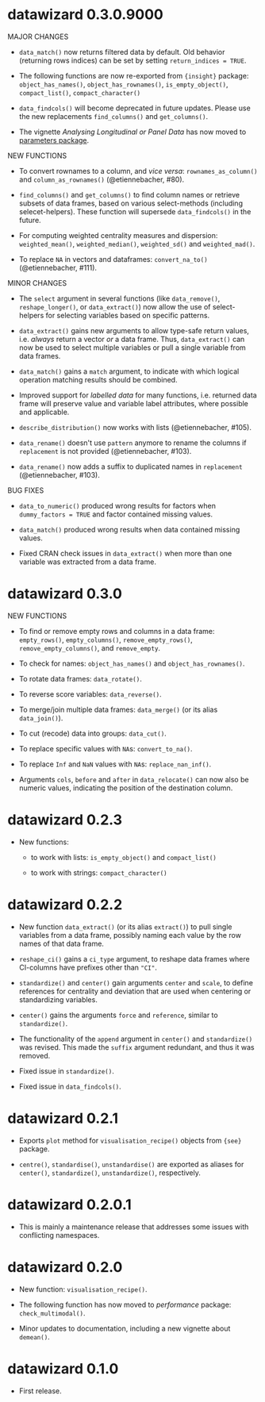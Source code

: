 # datawizard 0.3.0.9000

MAJOR CHANGES

* `data_match()` now returns filtered data by default. Old behavior (returning 
  rows indices) can be set by setting `return_indices = TRUE`.

* The following functions are now re-exported from `{insight}` package:
  `object_has_names()`, `object_has_rownames()`, `is_empty_object()`,
  `compact_list()`, `compact_character()`

* `data_findcols()` will become deprecated in future updates. Please use the
  new replacements `find_columns()` and `get_columns()`.

* The vignette *Analysing Longitudinal or Panel Data* has now moved to 
  [parameters package](https://easystats.github.io/parameters/articles/demean.html).

NEW FUNCTIONS

  * To convert rownames to a column, and *vice versa*: `rownames_as_column()` 
    and `column_as_rownames()` (@etiennebacher, #80).

  * `find_columns()` and `get_columns()` to find column names or retrieve
    subsets of data frames, based on various select-methods (including
    selecet-helpers). These function will supersede `data_findcols()` in the
    future.

  * For computing weighted centrality measures and dispersion: `weighted_mean()`,
    `weighted_median()`, `weighted_sd()` and `weighted_mad()`.
  
  * To replace `NA` in vectors and dataframes: `convert_na_to()` (@etiennebacher, #111).

MINOR CHANGES

  * The `select` argument in several functions (like `data_remove()`,
    `reshape_longer()`, or  `data_extract()`) now allow the use of select-helpers
    for selecting variables based on specific patterns.

  * `data_extract()` gains new arguments to allow type-safe return values,
    i.e. *always* return a vector *or* a data frame. Thus, `data_extract()`
    can now be used to select multiple variables or pull a single variable
    from data frames.

  * `data_match()` gains a `match` argument, to indicate with which logical
    operation matching results should be combined.

  * Improved support for *labelled data* for many functions, i.e. returned
    data frame will preserve value and variable label attributes, where
    possible and applicable.

  * `describe_distribution()` now works with lists (@etiennebacher, #105).

  * `data_rename()` doesn't use `pattern` anymore to rename the columns if
    `replacement` is not provided (@etiennebacher, #103).

  * `data_rename()` now adds a suffix to duplicated names in `replacement`
    (@etiennebacher, #103).

BUG FIXES

  * `data_to_numeric()` produced wrong results for factors when
    `dummy_factors = TRUE` and factor contained missing values.

  * `data_match()` produced wrong results when data contained missing values.

  * Fixed CRAN check issues in `data_extract()` when more than one variable
    was extracted from a data frame.

# datawizard 0.3.0

NEW FUNCTIONS

  * To find or remove empty rows and columns in a data frame: `empty_rows()`,
    `empty_columns()`, `remove_empty_rows()`, `remove_empty_columns()`, and
    `remove_empty`.

  * To check for names: `object_has_names()` and `object_has_rownames()`.

  * To rotate data frames: `data_rotate()`.

  * To reverse score variables: `data_reverse()`.

  * To merge/join multiple data frames: `data_merge()` (or its alias
    `data_join()`).

  * To cut (recode) data into groups: `data_cut()`.

  * To replace specific values with `NA`s: `convert_to_na()`.

  * To replace `Inf` and `NaN` values with `NA`s: `replace_nan_inf()`.

- Arguments `cols`, `before` and `after` in `data_relocate()` can now also be
  numeric values, indicating the position of the destination column.

# datawizard 0.2.3

- New functions:

  * to work with lists: `is_empty_object()` and `compact_list()`

  * to work with strings: `compact_character()`

# datawizard 0.2.2

- New function `data_extract()` (or its alias `extract()`) to pull single
  variables from a data frame, possibly naming each value by the row names of
  that data frame.

- `reshape_ci()` gains a `ci_type` argument, to reshape data frames where
  CI-columns have prefixes other than `"CI"`.

- `standardize()` and `center()` gain arguments `center` and `scale`, to define
  references for centrality and deviation that are used when centering or
  standardizing variables.

- `center()` gains the arguments `force` and `reference`, similar to
  `standardize()`.

- The functionality of the `append` argument in `center()` and `standardize()`
  was revised. This made the `suffix` argument redundant, and thus it was
  removed.

- Fixed issue in `standardize()`.

- Fixed issue in `data_findcols()`.

# datawizard 0.2.1

- Exports `plot` method for `visualisation_recipe()` objects from `{see}`
  package.

- `centre()`, `standardise()`, `unstandardise()` are exported as aliases for
  `center()`, `standardize()`, `unstandardize()`, respectively.

# datawizard 0.2.0.1

- This is mainly a maintenance release that addresses some issues with
  conflicting namespaces.

# datawizard 0.2.0

- New function: `visualisation_recipe()`.

- The following function has now moved to *performance* package:
  `check_multimodal()`.

- Minor updates to documentation, including a new vignette about `demean()`.

# datawizard 0.1.0

* First release.

